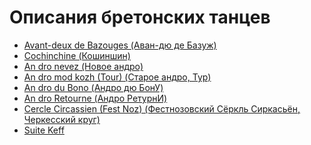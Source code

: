 Описания бретонских танцев
==========================

- [Avant-deux de Bazouges (Аван-дю де Базуж)](avant-deux-de-bazouges.md)
- [Cochinchine (Кошиншин)](cochinchine.md)
- [An dro nevez (Новое андро)](an-dro-nevez.md)
- [An dro mod kozh (Tour) (Старое андро, Тур)](tour-an-dro-mod-kozh.md)
- [An dro du Bono (Андро дю БонУ)](an-dro-du-bono.md)
- [An dro Retourne (Андро РетурнИ)](an-dro-retourne.md)
- [Cercle Circassien (Fest Noz) (Фестнозовский Сёркль Сиркасьён, Черкесский круг)](cercle-circassien.md)
- [Suite Keff](suite-keff.md)
